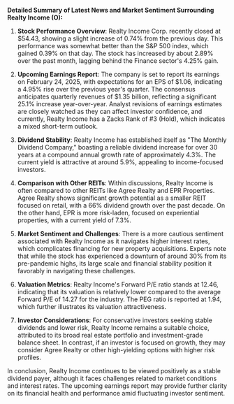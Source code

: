 **Detailed Summary of Latest News and Market Sentiment Surrounding Realty Income (O):**

1. **Stock Performance Overview**: Realty Income Corp. recently closed at $54.43, showing a slight increase of 0.74% from the previous day. This performance was somewhat better than the S&P 500 index, which gained 0.39% on that day. The stock has increased by about 2.89% over the past month, lagging behind the Finance sector's 4.25% gain.

2. **Upcoming Earnings Report**: The company is set to report its earnings on February 24, 2025, with expectations for an EPS of $1.06, indicating a 4.95% rise over the previous year's quarter. The consensus anticipates quarterly revenues of $1.35 billion, reflecting a significant 25.1% increase year-over-year. Analyst revisions of earnings estimates are closely watched as they can affect investor confidence, and currently, Realty Income has a Zacks Rank of #3 (Hold), which indicates a mixed short-term outlook.

3. **Dividend Stability**: Realty Income has established itself as "The Monthly Dividend Company," boasting a reliable dividend increase for over 30 years at a compound annual growth rate of approximately 4.3%. The current yield is attractive at around 5.9%, appealing to income-focused investors.

4. **Comparison with Other REITs**: Within discussions, Realty Income is often compared to other REITs like Agree Realty and EPR Properties. Agree Realty shows significant growth potential as a smaller REIT focused on retail, with a 66% dividend growth over the past decade. On the other hand, EPR is more risk-laden, focused on experiential properties, with a current yield of 7.3%.

5. **Market Sentiment and Challenges**: There is a more cautious sentiment associated with Realty Income as it navigates higher interest rates, which complicates financing for new property acquisitions. Experts note that while the stock has experienced a downturn of around 30% from its pre-pandemic highs, its large scale and financial stability position it favorably in navigating these challenges.

6. **Valuation Metrics**: Realty Income's Forward P/E ratio stands at 12.46, indicating that its valuation is relatively lower compared to the average Forward P/E of 14.27 for the industry. The PEG ratio is reported at 1.94, which further illustrates its valuation attractiveness.

7. **Investor Considerations**: For conservative investors seeking stable dividends and lower risk, Realty Income remains a suitable choice, attributed to its broad real estate portfolio and investment-grade balance sheet. In contrast, if an investor is focused on growth, they may consider Agree Realty or other high-yielding options with higher risk profiles.

In conclusion, Realty Income continues to be viewed positively as a stable dividend payer, although it faces challenges related to market conditions and interest rates. The upcoming earnings report may provide further clarity on its financial health and performance amid fluctuating investor sentiment.
```